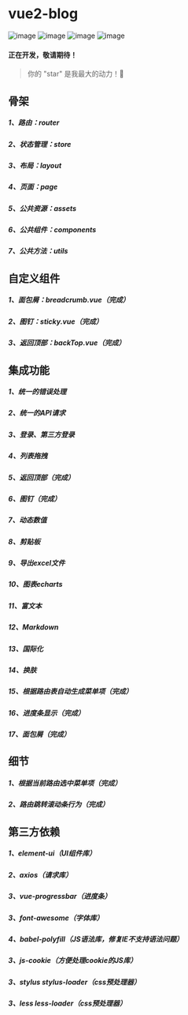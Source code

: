 # vue2-blog

![image](https://img.shields.io/badge/vue-2.5.9-blue.svg)
![image](https://img.shields.io/badge/vue--router-3.0.1-blue.svg)
![image](https://img.shields.io/badge/vuex-3.0.1-blue.svg)
![image](https://img.shields.io/badge/element--ui-2.0.5-blue.svg)

#### 正在开发，敬请期待！
> 你的 "star" 是我最大的动力！🌹

## 骨架
##### 1、路由：router
##### 2、状态管理：store
##### 3、布局：layout
##### 4、页面：page
##### 5、公共资源：assets
##### 6、公共组件：components
##### 7、公共方法：utils

## 自定义组件
##### 1、面包屑：breadcrumb.vue（完成）
##### 2、图钉：sticky.vue（完成）
##### 3、返回顶部：backTop.vue（完成）

## 集成功能
##### 1、统一的错误处理
##### 2、统一的API请求
##### 3、登录、第三方登录
##### 4、列表拖拽
##### 5、返回顶部（完成）
##### 6、图钉（完成）
##### 7、动态数值
##### 8、剪贴板
##### 9、导出excel文件
##### 10、图表echarts
##### 11、富文本
##### 12、Markdown
##### 13、国际化
##### 14、换肤
##### 15、根据路由表自动生成菜单项（完成）
##### 16、进度条显示（完成）
##### 17、面包屑（完成）

## 细节
##### 1、根据当前路由选中菜单项（完成）
##### 2、路由跳转滚动条行为（完成）

## 第三方依赖
##### 1、element-ui（UI组件库）
##### 2、axios（请求库）
##### 3、vue-progressbar（进度条）
##### 3、font-awesome（字体库）
##### 4、babel-polyfill（JS语法库，修复IE不支持语法问题）
##### 3、js-cookie（方便处理cookie的JS库）
##### 3、stylus stylus-loader（css预处理器）
##### 3、less less-loader（css预处理器）
